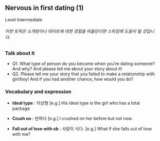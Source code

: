 ## Nervous in first dating (1)
Level Intermediate
###### 이번 토픽은 소개팅이나 데이트에 대한 경험을 떠올린다면 스피킹에 도움이 될 것입니다.

### Talk about it
- Q1. What type of person do you become when you’re dating someone? And why? And please tell me about your story about it!- Q2. Please tell me your story that you failed to make a relationship with girl/boy! And if you had another chance, how would you do?
### Vocabulary and expression
- **Ideal type** : 이상형
[e.g.] His ideal type is the girl who has a total package.

- **Crush on** : 반하다
[e.g.] I crushed on her before but not now.

- **Fall out of love with sb** : 사랑이 식다.
[e.g.] What if she falls out of love with me?


